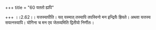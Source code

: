 +++
title = "60 यततो ह्यपि"

+++
।।2.62।। यत्तस्यापीति। यत् यस्मात् तस्यापि तपस्विनो मन इन्द्रियैः ह्रियते। अथवा यत्तस्य सयत्नस्यापि। योगिना च मन एव जेतव्यमिति द्वितीयो निर्णीतः।  
